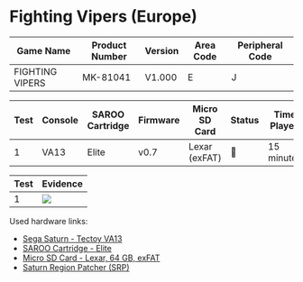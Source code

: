 # Fighting Vipers (Europe)

| Game Name       | Product Number | Version | Area Code | Peripheral Code |
| --------------- | -------------- | ------- | --------- | --------------- |
| FIGHTING VIPERS | MK-81041       | V1.000  | E         | J               |

| Test | Console | SAROO Cartridge | Firmware | Micro SD Card | Status | Time Played |
| ---- | ------- | --------------- | -------- | ------------- | ------ | ----------- |
| 1    | VA13    | Elite           | v0.7     | Lexar (exFAT) | :100:  | 15 minutes  |

| Test | Evidence                                                                                         |
| ---- | ------------------------------------------------------------------------------------------------ |
| 1    | [![](https://img.youtube.com/vi/6T22l45LzQY/0.jpg)](https://www.youtube.com/watch?v=6T22l45LzQY) |

Used hardware links:

- [Sega Saturn - Tectoy VA13](../../../../Info/Consoles/VA13/README.md)
- [SAROO Cartridge - Elite](../../../../Info/Cartridges/GuangzhouSanStarOnlineShop/1.6/README.md)
- [Micro SD Card - Lexar, 64 GB, exFAT](../../../../Info/SdCards/Lexar/64GB/exfat/README.md)
- [Saturn Region Patcher (SRP)](https://segaxtreme.net/resources/saturn-region-patcher.81/download)

